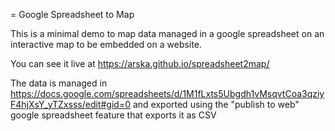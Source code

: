 = Google Spreadsheet to Map

This is a minimal demo to map data managed in a google spreadsheet on an interactive map to be embedded on a website.

You can see it live at https://arska.github.io/spreadsheet2map/

The data is managed in https://docs.google.com/spreadsheets/d/1M1fLxts5Ubgdh1vMsqvtCoa3qziyF4hjXsY_yTZxsss/edit#gid=0 and exported using the "publish to web" google spreadsheet feature that exports it as CSV
